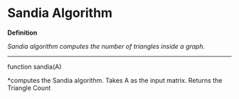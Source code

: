 # Sandia Algorithm

**Definition** 

*Sandia algorithm computes the number of triangles inside a graph.*

***


function sandia(A)

*computes the Sandia algorithm. Takes A as the input matrix. Returns the Triangle Count